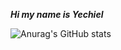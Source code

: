 
***Hi my name is Yechiel***

![Anurag's GitHub stats](https://github-readme-stats.vercel.app/api?username=yechielb2000&show_icons=true)


<!--
**yechielb2000/yechielb2000** is a ✨ _special_ ✨ repository because its `README.md` (this file) appears on your GitHub profile.
